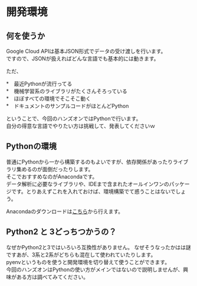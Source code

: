 # 開発環境

## 何を使うか
Google Cloud APIは基本JSON形式でデータの受け渡しを行います。  
ですので、JSONが扱えればどんな言語でも基本的には動きます。  

ただ、  

*　最近Pythonが流行ってる  
*　機械学習系のライブラリがたくさんそろっている  
*　ほぼすべての環境でそこそこ動く  
*　ドキュメントのサンプルコードがほとんどPython  

ということで、今回のハンズオンではPythonで行います。  
自分の得意な言語でやりたい方は挑戦して、発表してくださいｗ

## Pythonの環境
普通にPythonから一から構築するのもよいですが、依存関係があったりライブラリ集めるのが面倒だったりします。  
そこでおすすめなのがAnacondaです。  
データ解析に必要なライブラリや、IDEまで含まれたオールインワンのパッケージです。とりあえずこれを入れておけば、環境構築でて惑うことはないでしょう。

Anacondaのダウンロードは[こちら](https://www.continuum.io/downloads)から行えます。

## Python2 と 3どっちつかうの？
なぜかPython2と3ではいろいろ互換性がありません。
なぜそうなったかはは謎ですあが、3系と2系がどちらも混在して使われていたりします。  
pyenvというものを使うと開発環境を切り替えて使うことができます。  
今回のハンズオンはPythonの使い方がメインではないので説明しませんが、興味がある方は調べてみてください。  

